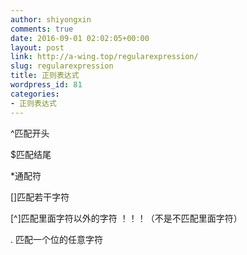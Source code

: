 ```yaml
---
author: shiyongxin
comments: true
date: 2016-09-01 02:02:05+00:00
layout: post
link: http://a-wing.top/regularexpression/
slug: regularexpression
title: 正则表达式
wordpress_id: 81
categories:
- 正则表达式
---
```


^匹配开头

$匹配结尾

*通配符

[]匹配若干字符

[^]匹配里面字符以外的字符 ！！！（不是不匹配里面字符）

. 匹配一个位的任意字符
